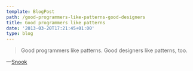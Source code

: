 ```yaml
---
template: BlogPost
path: /good-programmers-like-patterns-good-designers
title: Good programmers like patterns
date: '2013-03-20T17:21:45+01:00'
type: blog
---
```


> Good programmers like patterns. Good designers like patterns, too.

—[Snook](https://twitter.com/snookca)
